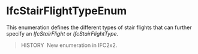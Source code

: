 IfcStairFlightTypeEnum
======================

This enumeration defines the different types of stair flights that can further specify an _IfcStairFlight_ or _IfcStairFlightType_.

> HISTORY&nbsp; New enumeration in IFC2x2.
